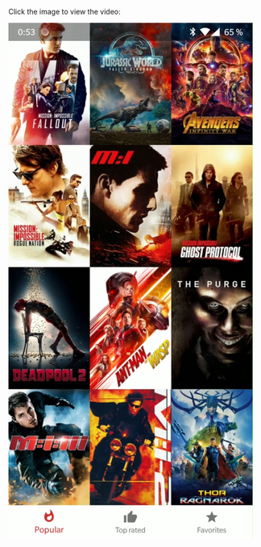 Click the image to view the video:

[![PopularMoviesStage2](https://github.com/JavierSegoviaCordoba/PopularMoviesStage2/blob/master/PopularMovies2.png)](http://www.youtube.com/watch?v=kZdV3nmdtsM "PopularMoviesStage2")
